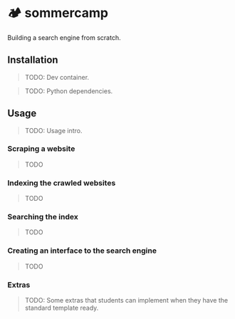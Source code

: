 # 🏕️ sommercamp

Building a search engine from scratch.

## Installation

> TODO: Dev container.

> TODO: Python dependencies.

## Usage

> TODO: Usage intro.

### Scraping a website

> TODO

### Indexing the crawled websites

> TODO

### Searching the index

> TODO

### Creating an interface to the search engine

> TODO

### Extras

> TODO: Some extras that students can implement when they have the standard template ready.